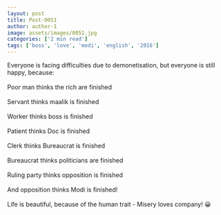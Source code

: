 ```yaml
---
layout: post
title: Post-0051
author: author-1
image: assets/images/0051.jpg
categories: ['2 min read']
tags: ['boss', 'love', 'modi', 'english', '2016']
---
```

Everyone is facing difficulties due to demonetisation, but everyone is still happy, because:  <br>
   <br>
 Poor man thinks the rich are finished  <br>
   <br>
 Servant thinks maalik is finished  <br>
   <br>
 Worker thinks boss is finished  <br>
   <br>
 Patient thinks Doc is finished  <br>
   <br>
 Clerk thinks Bureaucrat is finished  <br>
   <br>
 Bureaucrat thinks politicians are finished  <br>
   <br>
 Ruling party thinks opposition is finished  <br>
   <br>
 And opposition thinks Modi is finished!  <br>
   <br>
 Life is beautiful, because of the human trait - Misery loves company! 😀